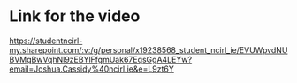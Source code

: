 # Link for the video
https://studentncirl-my.sharepoint.com/:v:/g/personal/x19238568_student_ncirl_ie/EVUWpvdNUBVMgBwVqhNl9zEBYlFfgmUak67EqsGgA4LEYw?email=Joshua.Cassidy%40ncirl.ie&e=L9zt6Y
